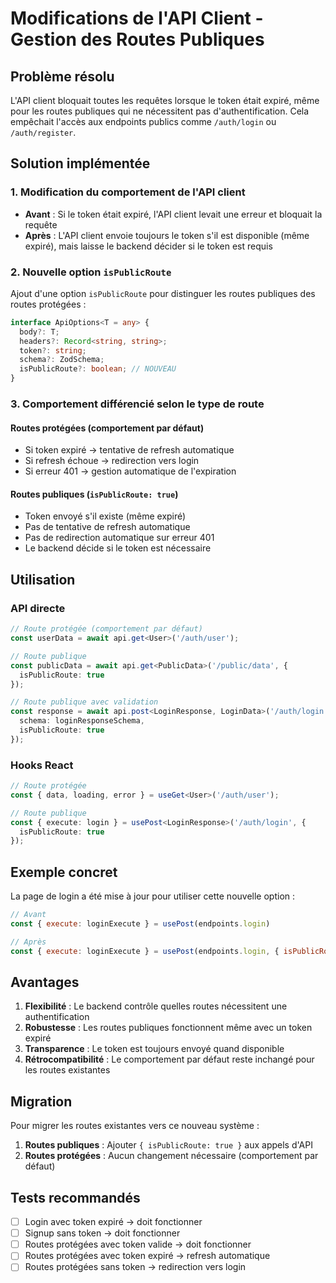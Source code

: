# Modifications de l'API Client - Gestion des Routes Publiques

## Problème résolu

L'API client bloquait toutes les requêtes lorsque le token était expiré, même pour les routes publiques qui ne nécessitent pas d'authentification. Cela empêchait l'accès aux endpoints publics comme `/auth/login` ou `/auth/register`.

## Solution implémentée

### 1. Modification du comportement de l'API client

- **Avant** : Si le token était expiré, l'API client levait une erreur et bloquait la requête
- **Après** : L'API client envoie toujours le token s'il est disponible (même expiré), mais laisse le backend décider si le token est requis

### 2. Nouvelle option `isPublicRoute`

Ajout d'une option `isPublicRoute` pour distinguer les routes publiques des routes protégées :

```typescript
interface ApiOptions<T = any> {
  body?: T;
  headers?: Record<string, string>;
  token?: string;
  schema?: ZodSchema;
  isPublicRoute?: boolean; // NOUVEAU
}
```

### 3. Comportement différencié selon le type de route

#### Routes protégées (comportement par défaut)
- Si token expiré → tentative de refresh automatique
- Si refresh échoue → redirection vers login
- Si erreur 401 → gestion automatique de l'expiration

#### Routes publiques (`isPublicRoute: true`)
- Token envoyé s'il existe (même expiré)
- Pas de tentative de refresh automatique
- Pas de redirection automatique sur erreur 401
- Le backend décide si le token est nécessaire

## Utilisation

### API directe

```typescript
// Route protégée (comportement par défaut)
const userData = await api.get<User>('/auth/user');

// Route publique
const publicData = await api.get<PublicData>('/public/data', { 
  isPublicRoute: true 
});

// Route publique avec validation
const response = await api.post<LoginResponse, LoginData>('/auth/login', loginData, { 
  schema: loginResponseSchema,
  isPublicRoute: true 
});
```

### Hooks React

```typescript
// Route protégée
const { data, loading, error } = useGet<User>('/auth/user');

// Route publique
const { execute: login } = usePost<LoginResponse>('/auth/login', { 
  isPublicRoute: true 
});
```

## Exemple concret

La page de login a été mise à jour pour utiliser cette nouvelle option :

```javascript
// Avant
const { execute: loginExecute } = usePost(endpoints.login)

// Après
const { execute: loginExecute } = usePost(endpoints.login, { isPublicRoute: true })
```

## Avantages

1. **Flexibilité** : Le backend contrôle quelles routes nécessitent une authentification
2. **Robustesse** : Les routes publiques fonctionnent même avec un token expiré
3. **Transparence** : Le token est toujours envoyé quand disponible
4. **Rétrocompatibilité** : Le comportement par défaut reste inchangé pour les routes existantes

## Migration

Pour migrer les routes existantes vers ce nouveau système :

1. **Routes publiques** : Ajouter `{ isPublicRoute: true }` aux appels d'API
2. **Routes protégées** : Aucun changement nécessaire (comportement par défaut)

## Tests recommandés

- [ ] Login avec token expiré → doit fonctionner
- [ ] Signup sans token → doit fonctionner  
- [ ] Routes protégées avec token valide → doit fonctionner
- [ ] Routes protégées avec token expiré → refresh automatique
- [ ] Routes protégées sans token → redirection vers login
